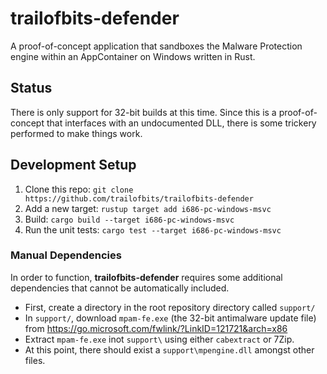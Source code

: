 # trailofbits-defender
A proof-of-concept application that sandboxes the Malware Protection engine within an AppContainer on Windows written in Rust. 

## Status
There is only support for 32-bit builds at this time. Since this is a proof-of-concept that interfaces with an undocumented DLL, there is some trickery performed to make things work.

## Development Setup
 1. Clone this repo: `git clone https://github.com/trailofbits/trailofbits-defender`
 2. Add a new target: `rustup target add i686-pc-windows-msvc` 
 3. Build: `cargo build --target i686-pc-windows-msvc`
 4. Run the unit tests: `cargo test --target i686-pc-windows-msvc`
 
### Manual Dependencies
In order to function, **trailofbits-defender** requires some additional dependencies that cannot be automatically included. 

 * First, create a directory in the root repository directory called `support/`
 * In `support/`, download `mpam-fe.exe` (the 32-bit antimalware update file) from https://go.microsoft.com/fwlink/?LinkID=121721&arch=x86
 * Extract `mpam-fe.exe` inot `support\` using either `cabextract` or 7Zip.
 * At this point, there should exist a `support\mpengine.dll` amongst other files.
